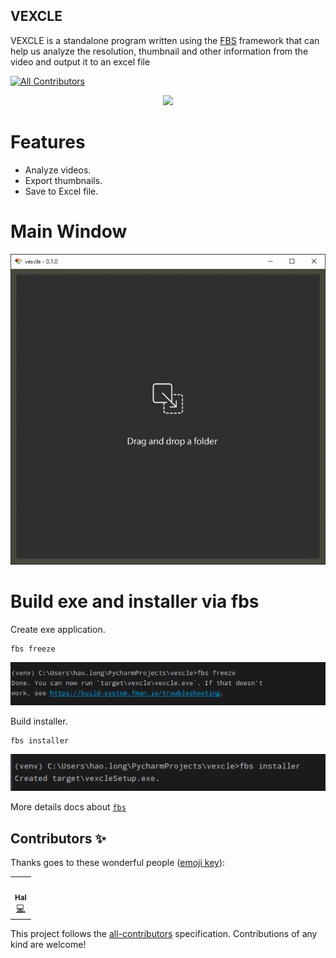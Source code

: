 VEXCLE
------
VEXCLE is a standalone program written using the 
[FBS](https://www.learnpyqt.com/courses/packaging-and-distribution/packaging-pyqt5-apps-fbs/) 
framework that can help us analyze the resolution, 
thumbnail and other information from the video and output it to an excel file

<!-- ALL-CONTRIBUTORS-BADGE:START - Do not remove or modify this section -->
[![All Contributors](https://img.shields.io/badge/all_contributors-1-orange.svg?style=flat-square)](#contributors-)
<!-- ALL-CONTRIBUTORS-BADGE:END --> 

<p align="center">
<img src="https://i.imgur.com/KYMYNzG.png" </a>
</p>

Features
========
- Analyze videos.
- Export thumbnails.
- Save to Excel file.


Main Window
===========

![Alt text](/src/main/resources/usd_by_readme/main_window.png "main_window")

Build exe and installer via fbs
===============================

Create exe application.

```shell script
fbs freeze
```
![Alt text](/src/main/resources/usd_by_readme/run_fbs_freeze.png "run_fbs_freeze")


Build installer.

```shell script
fbs installer
```
![Alt text](/src/main/resources/usd_by_readme/run_fbs_installer.png "run_fbs_installer")


More details docs about [`fbs`](https://build-system.fman.io/manual/)


## Contributors ✨

Thanks goes to these wonderful people ([emoji key](https://allcontributors.org/docs/en/emoji-key)):

<!-- ALL-CONTRIBUTORS-LIST:START - Do not remove or modify this section -->
<!-- prettier-ignore-start -->
<!-- markdownlint-disable -->
<table>
  <tr>
    <td align="center"><a href="https://github.com/loonghao"><img src="https://avatars1.githubusercontent.com/u/13111745?v=4" width="100px;" alt=""/><br /><sub><b>Hal</b></sub></a><br /><a href="https://github.com/loonghao/photoshop-python-api/commits?author=loonghao" title="Code">💻</a></td>
  </tr>
</table>

<!-- markdownlint-enable -->
<!-- prettier-ignore-end -->
<!-- ALL-CONTRIBUTORS-LIST:END -->

This project follows the [all-contributors](https://allcontributors.org) specification.
Contributions of any kind are welcome!
